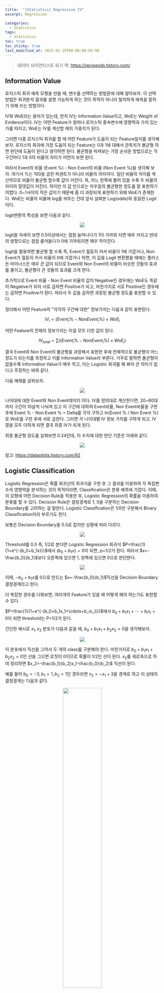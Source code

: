 ```yaml
---
title:  "[Statistics] Regression IV"
excerpt: Regression

categories:
  - Statistics
tags:
  - Statistics
toc: true
toc_sticky: true
last_modified_at: 2025-01-19T08:06:00-05:00
---
```


> 데이터 사이언티스트 되기 책: https://recipesds.tistory.com/

## Information Value

로지스틱 회귀 예측 모형을 만들 때, 변수를 선택하는 방법론에 대해 알아보자. 이 선택방법은 회귀분석 결과를 설명 가능하게 하는 것이 목적이 아니라 철저하게 예측을 잘하기 위해 쓰는 방법이다. 

IV와 WoE라는 용어가 있는데, 먼저 IV는 Information Value이고, WoE는 Weight of Evidence이다. IV는 어떤 Feature가 얼마나 로지스틱 종속변수에 영향력과 가치 있는가를 따지고, WoE는 IV를 계산할 때의 가중치가 된다. 

그러면 다중 로지스틱 회귀를 할 때 어떤 Feature가 도움이 되는 Feature일지를 생각해보자. 로지스틱 회귀에 가장 도움이 되는 Feature는 0과 1에 대해서 관측치가 불균형 하면 판단에 도움이 된다고 생각하면 된다. 불균형을 따져보는 가장 손쉬운 방법으로는 각 구간마다 1과 0의 비율의 차이가 어떤지 보면 된다. 

따라서 Event의 비율 (Event %) - Non Event의 비율 (Non Event %)을 생각해 보자. 여기서 %는 100을 곱한 퍼센트가 아니라 비율의 의미이다. 
일단 비율의 차이를 계산하므로 비율이 불균형 할수록 값이 커진다. 즉, 어느 한쪽에 몰려 있을 수록 두 비율의 차이의 절댓값이 커진다. 하지만 이 값 만으로는 치우침의 불균형한 정도를 잘 표현하기 어렵다. 0~1사이의 작은 값이기 때문에 좀 더 과장되게 표현하기 위해 WoE가 존재한다. WoE는 비율의 비율에 log를 씌우는 건데 앞서 살펴본 Log(odds)와 동일한 Logit이다. 

logit변환의 특성을 보면 다음과 같다. 

<p align="center"><img src="https://github.com/user-attachments/assets/a8be5511-9ed9-4639-8fe9-3d1d7b6934a2" height="" width=""></p>

logit을 자세히 보면 0.5이상에서는 점점 늘어나다가 1이 가까워 지면 매우 커지고 반대의 방향으로는 점점 줄어들다가 0에 가까워지면 매우 작아진다. 

logit을 활용하면 불균형 할 수록 즉, Event가 월등히 커서 비율이 1에 가깝거나, Non Event가 월등히 커서 비율이 0에 가깝거나 하면, 이 값을 Logit 변환했을 때에는 플러스든 마이너스든 매우 큰 값이 되므로 Event와 Non Event의 비율이 비슷한 것들의 효과를 줄이고, 불균형이 큰 것들의 효과를 크게 한다. 

추가적으로 Event 비율 - Non Event 비율의 값이 Negative인 경우에는 WoE도 똑같이 Negative가 되어 서로 곱하면 Positive가 되고, 마찬가지로 서로 Positive인 경우에는 곱하면 Positive가 된다. 따라서 두 값을 곱하면 과장된 불균형 정도를 표현할 수 있다. 

정리해서 어떤 Feature의 "각각의 구간에 대한" 정보가치는 다음과 같이 표현된다. 

$$IV_i=(Event_i\%-NonEvent_i\%) \times WoE_i$$ 

어떤 Feature의 전체의 정보가치는 이걸 모두 더한 값이 된다. 

$$IV_{total}=\sum((Event_i\%-NonEvent_i\%) \times WoE_i)$$

결국 Event와 Non Event의 불균형을 과장해서 표현한 후에 전체적으로 불균형이 어느정도가 되는지를 측정하고 이를 Information Value라 부른다. 거꾸로 말하면 불균형이 없을수록 Information Value가 매우 작고, 이는 Logistic 회귀를 해 봐야 큰 의미가 없다고 주장하는 바와 같다. 

다음 예제를 살펴보자. 

<p align="center"><img src="https://github.com/user-attachments/assets/373dd9a7-1b02-4e03-955a-8d8b205a27bf" height="" width=""></p>

나이대에 대한 Event와 Non Event데이터 이다. IV를 정의대로 계산한다면, 20~60대까지 구간이 10살씩 나눠져 있고 이 구간에 대하여 Event비율, Non Event비율을 구한 후에 Event % - Non Event % = Delta를 각각 구하고 ln(Event % / Non Event %)로 WoE를 구한 후에 서로 곱한다. 그러면 각 나이대별 IV 정보 가치를 구하게 되고, IV 열을 모두 더하게 되면 결국 최종 IV가 되게 된다. 

최종 불균형 정도를 살펴보면 0.24인데, 이 수치에 대한 판단 기준은 아래와 같다. 

<p align="center"><img src="https://github.com/user-attachments/assets/f5e8828e-ec84-424e-bfe9-a1c4a2a9e8ed" height="" width=""></p>

참고: https://datapilots.tistory.com/92

## Logistic Classification

Logistic Regression은 확률 회귀선의 회귀식을 구한 후 그 결과를 이용하여 각 독립변수의 영향력을 분석하는 것이 목적이라면, Classification은 분류 예측에 가깝다. 이때, 이 모형에 어떤 Decision Rule을 적용한 후, Logistic Regression의 확률을 이용하여 분류를 할 수 있다. Decision Rule은 결정경계로 1, 0을 구분하는 Decision Boundary를 고려하는 걸 말한다. Logistic Classification은 1/0만 구분해서 Binary Classification이라 부르기도 한다. 

보통은 Decision Boundary을 0.5로 잡지만 상황에 따라 다르다. 

<p align="center"><img src="https://github.com/user-attachments/assets/5905dc17-34e0-46bf-a1f0-e8fd1a2f7bc6" height="" width=""></p>

Threshold를 0.5 즉, 1/2로 본다면 Logistic Regression 회귀식 $P=\frac{1}{1+e^{-(b_0+b_1x)}}$에서 $(b_0+b_1x)=0$이 되면, p=1/2가 된다. 따라서 $x=-\frac{b_0}{b_1}$보다 오른쪽에 있으면 1, 왼쪽에 있으면 0으로 판단한다. 

<p align="center"><img src="https://github.com/user-attachments/assets/83cf40a0-6953-4e6d-bff7-c3c3134119dd" height="" width=""></p>

이때, $-b_0+b_1x$를 0으로 만드는 $x=-\frac{b_0}{b_1}$직선을 Decision Boundary결정경계라고 한다. 

더 복잡한 경우를 다뤄보면, 여러개의 Feature가 있을 때 어떻게 해야 하는가도 표현할 수 있다. 

$P=\frac{1}{1+e^{-(b_0+b_1x_1+\cdots+b_ix_i)}}$에서 $b_0+b_1x_1+\cdots+b_ix_i=0$이 되면 threshold는 P=1/2가 된다. 

간단한 예시로 $x_1, x_2$ 분포가 다음과 같을 때, $b_0+b_1x_1+b_2x_2=0$을 생각해보자. 

<p align="center"><img src="https://github.com/user-attachments/assets/2f53f47a-30af-4f84-bf5c-2fa80fcd386d" height="" width=""></p>

이 분포에서 직선을 그어서 두 개의 class를 구분해야 한다. 마찬가지로 $b_0+b_1x_1+b_2x_2=0$인 선을 그으면 로짓이 0이므로 확률이 1/2인 선이 된다. $x_2$를 세로축으로 하여 정리하면  $x_2=-\frac{b_1}{b_2}x_1-\frac{b_0}{b_2}$ 직선이 된다. 

예를 들어 $b_0=-3, b_1=1, b_2=1$인 경우라면 $x_2=-x_1+3$을 경계로 하고 이 상태의 결정경계는 다음과 같다. 

<p align="center"><img src="https://github.com/user-attachments/assets/62280268-ec91-466b-9438-916ca4a35cbd" height="50%" width="50%"></p>

이 Decision Boundary에서 어떻게 Class를 판단하는 방식은 다음과 같다. 

$$b_0+b_1x_1+b_2x_2 \geq 0 \to P \geq 1/2 \to y=1$$

$$b_0+b_1x_1+b_2x_2 < 0 \to P < 1/2 \to y=0$$

이 같은 Decision Boundary를 설정하여 확률이 0.5를 기준으로 1, 0을 구분할 수 있다. 

$x_1, x_2$의 2차원에 대한 로지스틱 회귀는 실제로 아래와 같은 식으로 생겼다. 

<p align="center"><img src="https://github.com/user-attachments/assets/e0ffa0a8-341a-4a45-b956-8b4dd2a7ccf5" height="" width=""></p>

여기서 두 $x$에 대한 평면에 있는 $b_0+b_1x_1+b_2x_2=0$직선이 확률 세로축(z축)으로 그리면 다음과 같은 Decision Boudary 평면이 된다. 

<p align="center"><img src="https://github.com/user-attachments/assets/7621fbb5-666d-4a0b-91f6-25f923074d28" height="" width=""></p>

이런 경우에 Logit을 단순회귀로 풀 수도 있겠지만, Polynomial로 할 수도 있다. 이는 Logistic 함수에서의 Logit을 여러가지 형태로 둘 수 있다는 말인데, Logit(x)를 다음과 같이 변형할 수 있다. 

1. 단순 직선

$$\frac{1}{1+e^{-(b_0+b_1x_1+b_2x_2)}}$$

2. 2차식 곡선

$$\frac{1}{1+e^{-(b_0+b_1x_1+b_2x_2+b_3x_1^2+b_4x_2^2+b_5x_1x_2)}}$$

3. n차식 곡선

$$\frac{1}{1+e^{-(b_0+b_1x_1+b_2x_1^2+b_3x_1^2x_2+b_4x_1^2x_2^2 \cdots)}}$$

이런 식으로 Logit을 비선형으로 표현할 수도 있다. $S(z)=\frac{1}{1+e^{-z}}$라 정의하고 1/2인 z=0인 선을 그림으로 표현하면 다음과 같다. 

<p align="center"><img src="https://github.com/user-attachments/assets/96592d28-169a-4029-a778-9e3184093b6c" height="" width=""></p>

이런 식으로 Logit을 Polynomial로 표현할 수 있다. 심지어는 Decision Boudary가 원으로도 가능하다. 

<p align="center"><img src="https://github.com/user-attachments/assets/0deabc12-d3c7-4fac-a307-5ce5a9f3d9c3" height="" width=""></p>

$$y=\frac{1}{1+e^{-(x_1^2+x_2^2-1)}}$$

이런 식이면 반지름이 1인 원의 바깥과 안쪽으로 결정경계를 그릴 수도 있다.

이번에는 종속변수가 다중클래스인 경우에 Classification을 어떻게 할 수 있는지 살펴보자. 예를 들어 3개 class가 있다고 하자. 

<p align="center"><img src="https://github.com/user-attachments/assets/c29f74ef-b40c-4e71-bb1e-14ba9517db22" height="50%" width="50%"></p>

다중클래스인 경우 1개 클래스와 나머지 클래스를 묶어서 2개 클래스를 나누듯이 여러 번 나누면 된다. 

<p align="center"><img src="https://github.com/user-attachments/assets/ddb7cb59-f0ff-4413-a0c2-556c05668e3b" height="" width=""></p>

이런 경우라면 3번을 시행할 수 있다. 종속변수가 Multi Class인 경우에는 Logisitc 회귀를 두 개씩 짝지은 만큼 시행하는 것이다. 
판단 기준은 어떤 새로운 입력값 x가 있을 때 x에 대해 이 3번의 시행 후 나오는 경우 중 가장 높은 확률이 나온 클래스를 선택한다. 

추가적으로 단층신경망(로지스틱회귀)으로 분류 문제를 풀 수 있는가 없는가?를 판단할 때에는 시각화한 후에 Decision Boundary를 그릴 수 있는가 없는가로 판단할 수 있다. XOR문제 같은 경우에는 단순하게 Boundary를 그릴 수 없기 때문에 다층신경망을 이용해서 공간을 Non Linear 하게 뒤틀어 버린 후에 Classification을 하게 된다. 




